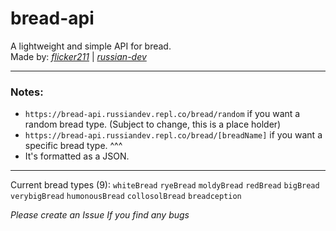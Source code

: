# bread-api
A lightweight and simple API for bread.\
Made by:  _<a href="https://github.com/flicker211">flicker211<a>_  |  _<a href="https://github.com/russian-dev">russian-dev</a>_

---
### Notes:

- ``https://bread-api.russiandev.repl.co/bread/random`` if you want a random bread type. (Subject to change, this is a place holder)
- ``https://bread-api.russiandev.repl.co/bread/[breadName]`` if you want a specific bread type. ^^^
- It's formatted as a JSON.

---
Current bread types (9):
`whiteBread`
`ryeBread`
`moldyBread`
`redBread`
`bigBread`
`verybigBread`
`humonousBread`
`collosolBread`
`breadception`



*Please create an Issue If you find any bugs*

